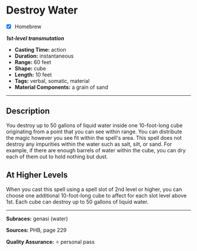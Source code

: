# Destroy Water
- [x] Homebrew

***1st-level transmutation***
- **Casting Time:** action
- **Duration:** instantaneous
- **Range:** 60 feet
- **Shape:** cube
- **Length:** 10 feet
- **Tags:** verbal, somatic, material
- **Material Components:** a grain of sand

---

## Description
You destroy up to 50 gallons of liquid water inside one 10-foot-long cube originating from a point that you can see within range.
You can distribute the magic however you see fit within the spell's area.
This spell does not destroy any impurities within the water such as salt, silt, or sand.
For example, if there are enough barrels of water within the cube, you can dry each of them out to hold nothing but dust.

## At Higher Levels
When you cast this spell using a spell slot of 2nd level or higher, you can choose one additional 10-foot-long cube to affect for each slot level above 1st.
Each cube can destroy up to 50 gallons of liquid water.

---

**Subraces:** genasi (water)

**Sources:** PHB, page 229

**Quality Assurance:** :star: personal pass
